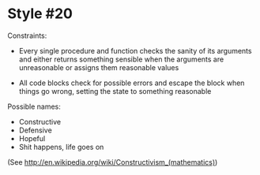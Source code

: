Style #20
==============================

Constraints:

- Every single procedure and function checks the sanity of its
  arguments and either returns something sensible when the arguments
  are unreasonable or assigns them reasonable values

- All code blocks check for possible errors and escape the block
  when things go wrong, setting the state to something reasonable

Possible names:

- Constructive
- Defensive
- Hopeful
- Shit happens, life goes on

(See http://en.wikipedia.org/wiki/Constructivism_(mathematics))
